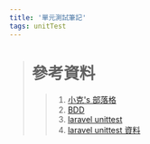 ```yaml
---
title: '單元測試筆記'
tags: unitTest 
---
```

>
># 參考資料
>>1. [小克's 部落格](https://www.evernote.com/shard/s442/u/0/sh/22c9cf4c-dba8-4399-bd62-882604c61193/476b4aeb99f14d57769e89b26a7d97ec)
>>2. [BDD](https://www.evernote.com/shard/s442/u/0/sh/5ce85a10-42a4-467f-89af-744a67d2cf85/6b1dce62b5abe60c57e370760d0e144c)
>>3. [laravel unittest](https://learnku.com/articles/14494/a-simple-11-step-to-implement-test-driven-development-in-laravel)
>>4. [laravel unittest 資料](https://gist.github.com/jaceju/c415c1b42daf4c589f2a)
    